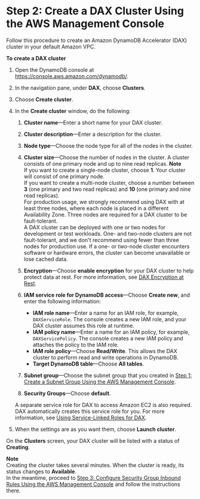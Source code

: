# Step 2: Create a DAX Cluster Using the AWS Management Console<a name="DAX.create-cluster.console.create-cluster"></a>

Follow this procedure to create an Amazon DynamoDB Accelerator \(DAX\) cluster in your default Amazon VPC\.

**To create a DAX cluster**

1. Open the DynamoDB console at [https://console\.aws\.amazon\.com/dynamodb/](https://console.aws.amazon.com/dynamodb/)\.

1. In the navigation pane, under **DAX**, choose **Clusters**\.

1. Choose **Create cluster**\.

1. In the **Create cluster** window, do the following:

   1. **Cluster name**—Enter a short name for your DAX cluster\.

   1. **Cluster description**—Enter a description for the cluster\.

   1. **Node type**—Choose the node type for all of the nodes in the cluster\.

   1. **Cluster size**—Choose the number of nodes in the cluster\. A cluster consists of one primary node and up to nine read replicas\.
**Note**  
If you want to create a single\-node cluster, choose **1**\. Your cluster will consist of one primary node\.  
If you want to create a multi\-node cluster, choose a number between **3** \(one primary and two read replicas\) and **10** \(one primary and nine read replicas\)\.  
For production usage, we strongly recommend using DAX with at least three nodes, where each node is placed in a different Availability Zone\. Three nodes are required for a DAX cluster to be fault\-tolerant\.  
A DAX cluster can be deployed with one or two nodes for development or test workloads\. One\- and two\-node clusters are not fault\-tolerant, and we don't recommend using fewer than three nodes for production use\. If a one\- or two\-node cluster encounters software or hardware errors, the cluster can become unavailable or lose cached data\.

   1. **Encryption**—Choose **enable encryption** for your DAX cluster to help protect data at rest\. For more information, see [DAX Encryption at Rest](DAXEncryptionAtRest.md)\.

   1. **IAM service role for DynamoDB access**—Choose **Create new**, and enter the following information:
      + **IAM role name**—Enter a name for an IAM role, for example, `DAXServiceRole`\. The console creates a new IAM role, and your DAX cluster assumes this role at runtime\.
      + **IAM policy name**—Enter a name for an IAM policy, for example, `DAXServicePolicy`\. The console creates a new IAM policy and attaches the policy to the IAM role\.
      + **IAM role policy**—Choose **Read/Write**\. This allows the DAX cluster to perform read and write operations in DynamoDB\.
      + **Target DynamoDB table**—Choose **All tables**\.

   1. **Subnet group**—Choose the subnet group that you created in [Step 1: Create a Subnet Group Using the AWS Management Console](DAX.create-cluster.console.create-subnet-group.md)\.

   1. **Security Groups**—Choose **default**\.

   A separate service role for DAX to access Amazon EC2 is also required\. DAX automatically creates this service role for you\. For more information, see [Using Service\-Linked Roles for DAX](https://docs.aws.amazon.com/amazondynamodb/latest/developerguide/using-service-linked-roles.html)\.

1. When the settings are as you want them, choose **Launch cluster**\.

On the **Clusters** screen, your DAX cluster will be listed with a status of **Creating**\.

**Note**  
Creating the cluster takes several minutes\. When the cluster is ready, its status changes to **Available**\.   
 In the meantime, proceed to [Step 3: Configure Security Group Inbound Rules Using the AWS Management Console](DAX.create-cluster.console.configure-inbound-rules.md) and follow the instructions there\.